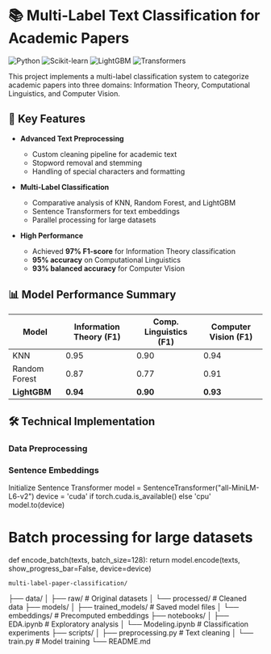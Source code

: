 # 📚 Multi-Label Text Classification for Academic Papers

![Python](https://img.shields.io/badge/Python-3.8+-blue)
![Scikit-learn](https://img.shields.io/badge/Scikit--learn-1.0+-orange)
![LightGBM](https://img.shields.io/badge/LightGBM-3.3+-yellow)
![Transformers](https://img.shields.io/badge/Sentence%20Transformers-2.2+-brightgreen)

This project implements a multi-label classification system to categorize academic papers into three domains: Information Theory, Computational Linguistics, and Computer Vision.

## 🚀 Key Features

- **Advanced Text Preprocessing**
  - Custom cleaning pipeline for academic text
  - Stopword removal and stemming
  - Handling of special characters and formatting

- **Multi-Label Classification**
  - Comparative analysis of KNN, Random Forest, and LightGBM
  - Sentence Transformers for text embeddings
  - Parallel processing for large datasets

- **High Performance**
  - Achieved **97% F1-score** for Information Theory classification
  - **95% accuracy** on Computational Linguistics
  - **93% balanced accuracy** for Computer Vision

## 📊 Model Performance Summary

| Model               | Information Theory (F1) | Comp. Linguistics (F1) | Computer Vision (F1) |
|---------------------|-------------------------|------------------------|----------------------|
| KNN                 | 0.95                   | 0.90                  | 0.94                |
| Random Forest       | 0.87                   | 0.77                  | 0.91                |
| **LightGBM**        | **0.94**               | **0.90**              | **0.93**            |

## 🛠️ Technical Implementation

### Data Preprocessing


### **Sentence Embeddings**
Initialize Sentence Transformer
model = SentenceTransformer("all-MiniLM-L6-v2")
device = 'cuda' if torch.cuda.is_available() else 'cpu'
model.to(device)

# Batch processing for large datasets
def encode_batch(texts, batch_size=128):
    return model.encode(texts, show_progress_bar=False, device=device)


    multi-label-paper-classification/
├── data/
│   ├── raw/                  # Original datasets
│   └── processed/            # Cleaned data
├── models/
│   ├── trained_models/       # Saved model files
│   └── embeddings/           # Precomputed embeddings
├── notebooks/
│   ├── EDA.ipynb             # Exploratory analysis
│   └── Modeling.ipynb        # Classification experiments
├── scripts/
│   ├── preprocessing.py      # Text cleaning
│   └── train.py             # Model training
└── README.md
